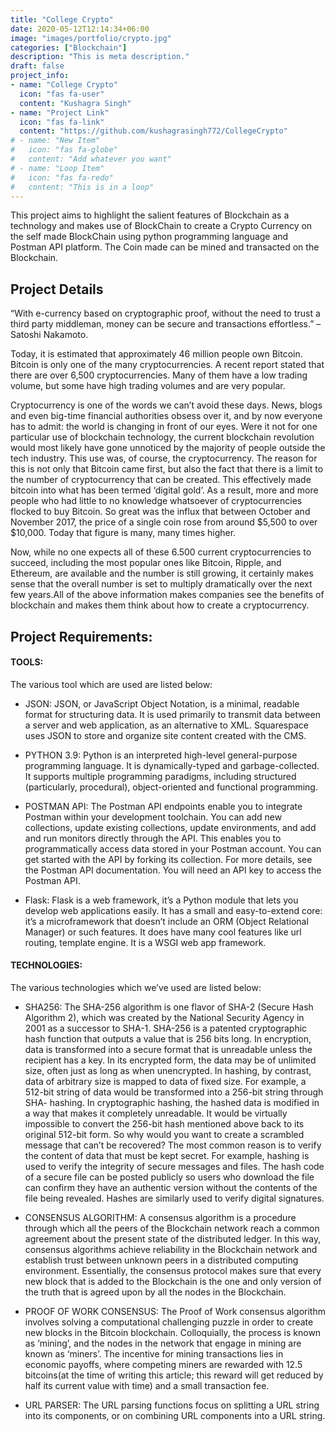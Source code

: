 ```yaml
---
title: "College Crypto"
date: 2020-05-12T12:14:34+06:00
image: "images/portfolio/crypto.jpg"
categories: ["Blockchain"]
description: "This is meta description."
draft: false
project_info:
- name: "College Crypto"
  icon: "fas fa-user"
  content: "Kushagra Singh"
- name: "Project Link"
  icon: "fas fa-link"
  content: "https://github.com/kushagrasingh772/CollegeCrypto"
# - name: "New Item"
#   icon: "fas fa-globe"
#   content: "Add whatever you want"
# - name: "Loop Item"
#   icon: "fas fa-redo"
#   content: "This is in a loop"
---
```


This project aims to highlight the salient features of Blockchain as a
technology and makes use of BlockChain to create a Crypto Currency
on the self made BlockChain using python programming language and
Postman API platform. The Coin made can be mined and transacted on
the Blockchain.

## Project Details

“With e-currency based on cryptographic proof, without the need to trust a third party middleman, money can be secure and transactions effortless.” – Satoshi Nakamoto.

Today, it is estimated that approximately 46 million people own Bitcoin. Bitcoin is only one of the many cryptocurrencies. A recent report stated that there are over 6,500 cryptocurrencies. Many of them have a low trading volume, but some have high trading volumes and are very popular.

Cryptocurrency is one of the words we can’t avoid these days. News, blogs and even big-time financial authorities obsess over it, and by now everyone has to admit: the world is changing in front of our eyes. Were it not for one particular use of blockchain technology, the current blockchain revolution would most likely have gone unnoticed by the majority of people outside the tech industry. This use was, of course, the cryptocurrency. The reason for this is not only that Bitcoin came first, but also the fact that there is a limit to the number of cryptocurrency that can be created. This effectively made bitcoin into what has been termed ‘digital gold’. As a result, more and more people who had little to no knowledge whatsoever of cryptocurrencies flocked to buy Bitcoin. So great was the influx that between October and November 2017, the price of a single coin rose from around $5,500 to over $10,000. Today that figure is many, many times higher.

Now, while no one expects all of these 6.500 current cryptocurrencies to succeed, including the most popular ones like Bitcoin, Ripple, and Ethereum, are available and the number is still growing, it certainly makes sense that the overall number is set to multiply dramatically over the next few years.All of the above information makes companies see the benefits of blockchain and makes them think about how to create a cryptocurrency.

## Project Requirements:

#### TOOLS:
The various tool which are used are listed below:

- JSON: JSON, or JavaScript Object Notation, is a minimal, readable format for structuring data. It is used primarily to transmit data between a server and web application, as an alternative to XML. Squarespace uses JSON to store and organize site content created with the CMS.

- PYTHON 3.9: Python is an interpreted high-level general-purpose programming language. It is dynamically-typed and garbage-collected. It supports multiple programming paradigms, including structured (particularly, procedural), object-oriented and functional programming.

- POSTMAN API: The Postman API endpoints enable you to integrate Postman within your development toolchain. You can add new collections, update existing collections, update environments, and add and run monitors directly through the API. This enables you to programmatically access data stored in your Postman account. You can get started with the API by forking its collection. For more details, see the Postman API documentation. You will need an API key to access the Postman API.

- Flask: Flask is a web framework, it’s a Python module that lets you develop web applications easily. It has a small and easy-to-extend core: it’s a microframework that doesn’t include an ORM (Object Relational Manager) or such features. It does have many cool features like url routing, template engine. It is a WSGI web app framework.


#### TECHNOLOGIES:
The various technologies which we’ve used are listed below:


- SHA256: The SHA-256 algorithm is one flavor of SHA-2 (Secure Hash Algorithm 2), which was created by the National Security Agency in 2001 as a successor to SHA-1. SHA-256 is a patented cryptographic hash function that outputs a value that is 256 bits long. In encryption, data is transformed into a secure format that is unreadable unless the recipient has a key. In its encrypted form, the data may be of unlimited size, often just as long as when unencrypted. In hashing, by contrast, data of arbitrary size is mapped to data of fixed size. For example, a 512-bit string of data would be transformed into a 256-bit string through SHA- hashing. In cryptographic hashing, the hashed data is modified in a way that makes it completely unreadable. It would be virtually impossible to convert the 256-bit hash mentioned above back to its original 512-bit form. So why would you want to create a scrambled message that can’t be recovered? The most common reason is to verify the content of data that must be kept secret. For example, hashing is used to verify the integrity of secure messages and files. The hash code of a secure file can be posted publicly so users who download the file can confirm they have an authentic version without the contents of the file being revealed. Hashes are similarly used to verify digital signatures.

- CONSENSUS ALGORITHM: A consensus algorithm is a procedure through which all the peers of the Blockchain network reach a common agreement about the present state of the distributed ledger. In this way, consensus algorithms achieve reliability in the Blockchain network and establish trust between unknown peers in a distributed computing environment. Essentially, the consensus protocol makes sure that every new block that is added to the Blockchain is the one and only version of the truth that is agreed upon by all the nodes in the Blockchain.

- PROOF OF WORK CONSENSUS: The Proof of Work consensus algorithm involves solving a computational challenging puzzle in order to create new blocks in the Bitcoin blockchain. Colloquially, the process is known as ‘mining’, and the nodes in the network that engage in mining are known as ‘miners’. The incentive for mining transactions lies in economic payoffs, where competing miners are rewarded with 12.5 bitcoins(at the time of writing this article; this reward will get reduced by half its current value with time) and a small transaction fee.

- URL PARSER: The URL parsing functions focus on splitting a URL string into its components, or on combining URL components into a URL string.


